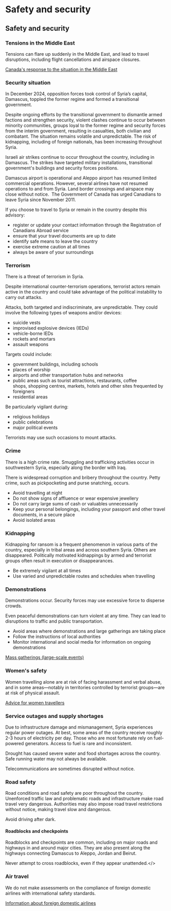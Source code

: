 # Safety and security

## Safety and security

### Tensions in the Middle East

Tensions can flare up suddenly in the Middle East, and lead to travel disruptions, including flight cancellations and airspace closures.

[Canada's response to the situation in the Middle East](https://www.international.gc.ca/world-monde/issues_development-enjeux_developpement/response_conflict-reponse_conflits/crisis-crises/middle-east-moyen-orient.aspx?lang=eng)

### Security situation

In December 2024, opposition forces took control of Syria’s capital, Damascus, toppled the former regime and formed a transitional government.

Despite ongoing efforts by the transitional government to dismantle armed factions and strengthen security, violent clashes continue to occur between minority communities, groups loyal to the former regime and security forces from the interim government, resulting in casualties, both civilian and combatant. The situation remains volatile and unpredictable. The risk of kidnapping, including of foreign nationals, has been increasing throughout Syria.

Israeli air strikes continue to occur throughout the country, including in Damascus. The strikes have targeted military installations, transitional government's buildings and security forces positions.

Damascus airport is operational and Aleppo airport has resumed limited commercial operations. However, several airlines have not resumed operations to and from Syria. Land border crossings and airspace may close without notice.  The Government of Canada has urged Canadians to leave Syria since November 2011.

If you choose to travel to Syria or remain in the country despite this advisory:

* register or update your contact information through the Registration of Canadians Abroad service
* ensure that your travel documents are up to date
* identify safe means to leave the country
* exercise extreme caution at all times
* always be aware of your surroundings

### Terrorism

There is a threat of terrorism in Syria.

Despite international counter-terrorism operations, terrorist actors remain active in the country and could take advantage of the political instability to carry out attacks.

Attacks, both targeted and indiscriminate, are unpredictable. They could involve the following types of weapons and/or devices:

* suicide vests
* improvised explosive devices (IEDs)
* vehicle-borne IEDs
* rockets and mortars
* assault weapons

Targets could include:

* government buildings, including schools
* places of worship
* airports and other transportation hubs and networks
* public areas such as tourist attractions, restaurants, coffee shops, shopping centres, markets, hotels and other sites frequented by foreigners
* residential areas

Be particularly vigilant during:

* religious holidays
* public celebrations
* major political events

Terrorists may use such occasions to mount attacks.

### Crime

There is a high crime rate. Smuggling and trafficking activities occur in southwestern Syria, especially along the border with Iraq.

There is widespread corruption and bribery throughout the country. Petty crime, such as pickpocketing and purse snatching, occurs.

* Avoid travelling at night
* Do not show signs of affluence or wear expensive jewellery
* Do not carry large sums of cash or valuables unnecessarily
* Keep your personal belongings, including your passport and other travel documents, in a secure place
* Avoid isolated areas

### Kidnapping

Kidnapping for ransom is a frequent phenomenon in various parts of the country, especially in tribal areas and across southern Syria. Others are disappeared. Politically motivated kidnappings by armed and terrorist groups often result in execution or disappearances.

* Be extremely vigilant at all times
* Use varied and unpredictable routes and schedules when travelling

### Demonstrations

Demonstrations occur. Security forces may use excessive force to disperse crowds.

Even peaceful demonstrations can turn violent at any time. They can lead to disruptions to traffic and public transportation.

* Avoid areas where demonstrations and large gatherings are taking place
* Follow the instructions of local authorities
* Monitor international and social media for information on ongoing demonstrations

[Mass gatherings (large-scale events)](https://travel.gc.ca/travelling/health-safety/mass-gatherings)

### Women's safety

Women travelling alone are at risk of facing harassment and verbal abuse, and in some areas—notably in territories controlled by terrorist groups—are at risk of physical assault.

[Advice for women travellers](https://travel.gc.ca/travelling/health-safety/advice-for-women-travellers "Advice for women travellers")

### Service outages and supply shortages

Due to infrastructure damage and mismanagement, Syria experiences regular power outages. At best, some areas of the country receive roughly 2-3 hours of electricity per day. Those who are most fortunate rely on fuel-powered generators. Access to fuel is rare and inconsistent.

Drought has caused severe water and food shortages across the country. Safe running water may not always be available.

Telecommunications are sometimes disrupted without notice.

### Road safety

Road conditions and road safety are poor throughout the country. Unenforced traffic law and problematic roads and infrastructure make road travel very dangerous. Authorities may also impose road travel restrictions without notice, making travel slow and dangerous.

Avoid driving after dark.

#### Roadblocks and checkpoints

Roadblocks and checkpoints are common, including on major roads and highways in and around major cities. They are also present along the highways connecting Damascus to Aleppo, Jordan and Beirut.

Never attempt to cross roadblocks, even if they appear unattended.</>

### Air travel

We do not make assessments on the compliance of foreign domestic airlines with international safety standards.

[Information about foreign domestic airlines](https://travel.gc.ca/air/in-flight-safety#other)